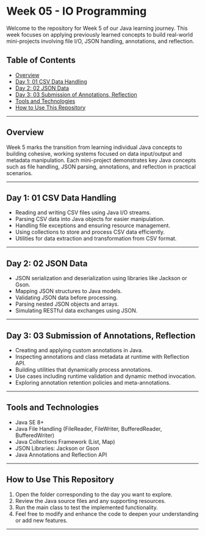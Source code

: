 # Week 05 - IO Programming

Welcome to the repository for Week 5 of our Java learning journey. This week focuses on applying previously learned concepts to build real-world mini-projects involving file I/O, JSON handling, annotations, and reflection.

## Table of Contents
- [Overview](#overview)  
- [Day 1: 01 CSV Data Handling](#day-1-01-csv-data-handling)  
- [Day 2: 02 JSON Data](#day-2-02-json-data)  
- [Day 3: 03 Submission of Annotations, Reflection](#day-3-03-submission-of-annotations-reflection)  
- [Tools and Technologies](#tools-and-technologies)  
- [How to Use This Repository](#how-to-use-this-repository)

---

## Overview

Week 5 marks the transition from learning individual Java concepts to building cohesive, working systems focused on data input/output and metadata manipulation. Each mini-project demonstrates key Java concepts such as file handling, JSON parsing, annotations, and reflection in practical scenarios.

---

## Day 1: 01 CSV Data Handling

- Reading and writing CSV files using Java I/O streams.
- Parsing CSV data into Java objects for easier manipulation.
- Handling file exceptions and ensuring resource management.
- Using collections to store and process CSV data efficiently.
- Utilities for data extraction and transformation from CSV format.

---

## Day 2: 02 JSON Data

- JSON serialization and deserialization using libraries like Jackson or Gson.
- Mapping JSON structures to Java models.
- Validating JSON data before processing.
- Parsing nested JSON objects and arrays.
- Simulating RESTful data exchanges using JSON.

---

## Day 3: 03 Submission of Annotations, Reflection

- Creating and applying custom annotations in Java.
- Inspecting annotations and class metadata at runtime with Reflection API.
- Building utilities that dynamically process annotations.
- Use cases including runtime validation and dynamic method invocation.
- Exploring annotation retention policies and meta-annotations.

---

## Tools and Technologies

- Java SE 8+  
- Java File Handling (FileReader, FileWriter, BufferedReader, BufferedWriter)  
- Java Collections Framework (List, Map)  
- JSON Libraries: Jackson or Gson  
- Java Annotations and Reflection API  

---

## How to Use This Repository

1. Open the folder corresponding to the day you want to explore.  
2. Review the Java source files and any supporting resources.  
3. Run the main class to test the implemented functionality.  
4. Feel free to modify and enhance the code to deepen your understanding or add new features.

---

